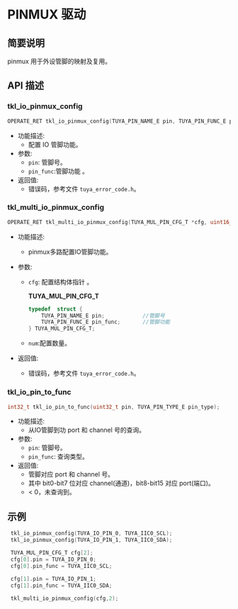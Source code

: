 # PINMUX 驱动

## 简要说明

pinmux 用于外设管脚的映射及复用。

## API 描述

### tkl_io_pinmux_config

```c
OPERATE_RET tkl_io_pinmux_config(TUYA_PIN_NAME_E pin, TUYA_PIN_FUNC_E pin_func);
```

- 功能描述:
  - 配置 IO 管脚功能。
- 参数:
  - `pin`: 管脚号。
  - `pin_func`:管脚功能 。
- 返回值:
  - 错误码，参考文件 `tuya_error_code.h`。

### tkl_multi_io_pinmux_config

```c
OPERATE_RET tkl_multi_io_pinmux_config(TUYA_MUL_PIN_CFG_T *cfg, uint16_t num);
```

- 功能描述:

  - pinmux多路配置IO管脚功能。

- 参数:

  - `cfg`: 配置结构体指针 。

    **TUYA_MUL_PIN_CFG_T**

    ```c
    typedef  struct {
        TUYA_PIN_NAME_E pin;			//管脚号
        TUYA_PIN_FUNC_E pin_func;		//管脚功能
    } TUYA_MUL_PIN_CFG_T;
    ```

  - `num`:配置数量。

- 返回值:

  - 错误码，参考文件 `tuya_error_code.h`。

### tkl_io_pin_to_func

```c
int32_t tkl_io_pin_to_func(uint32_t pin, TUYA_PIN_TYPE_E pin_type);
```

- 功能描述:
  - 从IO管脚到功 port 和 channel 号的查询。
- 参数:
  - `pin`: 管脚号。
  - `pin_func`: 查询类型。
- 返回值:
  - 管脚对应 port 和 channel 号。
  - 其中 bit0-bit7 位对应 channel(通道)，bit8-bit15 对应 port(端口)。
  - < 0，未查询到。

## 示例

```c
 tkl_io_pinmux_config(TUYA_IO_PIN_0, TUYA_IIC0_SCL);
 tkl_io_pinmux_config(TUYA_IO_PIN_1, TUYA_IIC0_SDA);
```

```c
 TUYA_MUL_PIN_CFG_T cfg[2];
 cfg[0].pin = TUYA_IO_PIN_0;
 cfg[0].pin_func = TUYA_IIC0_SCL;
 
 cfg[1].pin = TUYA_IO_PIN_1;
 cfg[1].pin_func = TUYA_IIC0_SDA;

 tkl_multi_io_pinmux_config(cfg,2);
```
